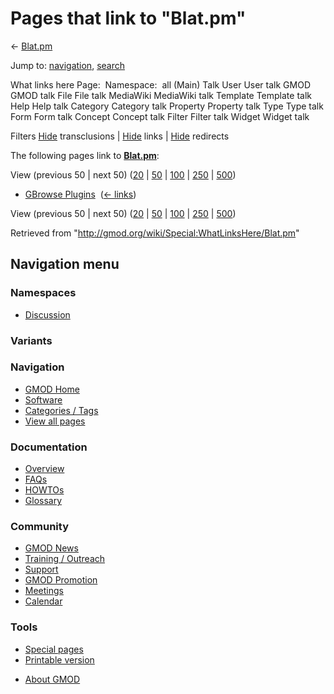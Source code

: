 <div id="mw-page-base" class="noprint">

</div>

<div id="mw-head-base" class="noprint">

</div>

<div id="content" class="mw-body" role="main">

<span id="top"></span>

<div id="mw-js-message" style="display:none;">

</div>



# <span dir="auto">Pages that link to "Blat.pm"</span>

<div id="bodyContent">

<div id="contentSub">

← [Blat.pm](/wiki/Blat.pm "Blat.pm")

</div>

<div id="jump-to-nav" class="mw-jump">

Jump to: [navigation](#mw-navigation), [search](#p-search)

</div>

<div id="mw-content-text">

What links here Page:  Namespace:  all (Main) Talk User User talk GMOD
GMOD talk File File talk MediaWiki MediaWiki talk Template Template talk
Help Help talk Category Category talk Property Property talk Type Type
talk Form Form talk Concept Concept talk Filter Filter talk Widget
Widget talk

Filters
[Hide](/mediawiki/index.php?title=Special:WhatLinksHere/Blat.pm&hidetrans=1 "Special:WhatLinksHere/Blat.pm")
transclusions \|
[Hide](/mediawiki/index.php?title=Special:WhatLinksHere/Blat.pm&hidelinks=1 "Special:WhatLinksHere/Blat.pm")
links \|
[Hide](/mediawiki/index.php?title=Special:WhatLinksHere/Blat.pm&hideredirs=1 "Special:WhatLinksHere/Blat.pm")
redirects

The following pages link to **[Blat.pm](/wiki/Blat.pm "Blat.pm")**:

View (previous 50 \| next 50)
([20](/mediawiki/index.php?title=Special:WhatLinksHere/Blat.pm&limit=20 "Special:WhatLinksHere/Blat.pm")
\|
[50](/mediawiki/index.php?title=Special:WhatLinksHere/Blat.pm&limit=50 "Special:WhatLinksHere/Blat.pm")
\|
[100](/mediawiki/index.php?title=Special:WhatLinksHere/Blat.pm&limit=100 "Special:WhatLinksHere/Blat.pm")
\|
[250](/mediawiki/index.php?title=Special:WhatLinksHere/Blat.pm&limit=250 "Special:WhatLinksHere/Blat.pm")
\|
[500](/mediawiki/index.php?title=Special:WhatLinksHere/Blat.pm&limit=500 "Special:WhatLinksHere/Blat.pm"))

- [GBrowse Plugins](/wiki/GBrowse_Plugins "GBrowse Plugins") ‎
  <span class="mw-whatlinkshere-tools">([←
  links](/mediawiki/index.php?title=Special:WhatLinksHere&target=GBrowse+Plugins "Special:WhatLinksHere"))</span>

View (previous 50 \| next 50)
([20](/mediawiki/index.php?title=Special:WhatLinksHere/Blat.pm&limit=20 "Special:WhatLinksHere/Blat.pm")
\|
[50](/mediawiki/index.php?title=Special:WhatLinksHere/Blat.pm&limit=50 "Special:WhatLinksHere/Blat.pm")
\|
[100](/mediawiki/index.php?title=Special:WhatLinksHere/Blat.pm&limit=100 "Special:WhatLinksHere/Blat.pm")
\|
[250](/mediawiki/index.php?title=Special:WhatLinksHere/Blat.pm&limit=250 "Special:WhatLinksHere/Blat.pm")
\|
[500](/mediawiki/index.php?title=Special:WhatLinksHere/Blat.pm&limit=500 "Special:WhatLinksHere/Blat.pm"))

</div>

<div class="printfooter">

Retrieved from "<http://gmod.org/wiki/Special:WhatLinksHere/Blat.pm>"

</div>

<div id="catlinks" class="catlinks catlinks-allhidden">

</div>

<div class="visualClear">

</div>

</div>

</div>

<div id="mw-navigation">

## Navigation menu

<div id="mw-head">



<div id="left-navigation">

<div id="p-namespaces" class="vectorTabs" role="navigation"
aria-labelledby="p-namespaces-label">

### Namespaces


- <span id="ca-talk"><a
  href="/mediawiki/index.php?title=Talk:Blat.pm&amp;action=edit&amp;redlink=1"
  accesskey="t"
  title="Discussion about the content page [t]">Discussion</a></span>

</div>

<div id="p-variants" class="vectorMenu emptyPortlet" role="navigation"
aria-labelledby="p-variants-label">

### 

### Variants[](#)

<div class="menu">

</div>

</div>

</div>





</div>

</div>

</div>

<div id="mw-panel">

<div id="p-logo" role="banner">

<a href="/wiki/Main_Page"
style="background-image: url(http://gmod.org/images/GMOD-cogs.png);"
title="Visit the main page"></a>

</div>

<div id="p-Navigation" class="portal" role="navigation"
aria-labelledby="p-Navigation-label">

### Navigation

<div class="body">

- <span id="n-GMOD-Home">[GMOD Home](/wiki/Main_Page)</span>
- <span id="n-Software">[Software](/wiki/GMOD_Components)</span>
- <span id="n-Categories-.2F-Tags">[Categories /
  Tags](/wiki/Categories)</span>
- <span id="n-View-all-pages">[View all
  pages](/wiki/Special:AllPages)</span>

</div>

</div>

<div id="p-Documentation" class="portal" role="navigation"
aria-labelledby="p-Documentation-label">

### Documentation

<div class="body">

- <span id="n-Overview">[Overview](/wiki/Overview)</span>
- <span id="n-FAQs">[FAQs](/wiki/Category:FAQ)</span>
- <span id="n-HOWTOs">[HOWTOs](/wiki/Category:HOWTO)</span>
- <span id="n-Glossary">[Glossary](/wiki/Glossary)</span>

</div>

</div>

<div id="p-Community" class="portal" role="navigation"
aria-labelledby="p-Community-label">

### Community

<div class="body">

- <span id="n-GMOD-News">[GMOD News](/wiki/GMOD_News)</span>
- <span id="n-Training-.2F-Outreach">[Training /
  Outreach](/wiki/Training_and_Outreach)</span>
- <span id="n-Support">[Support](/wiki/Support)</span>
- <span id="n-GMOD-Promotion">[GMOD
  Promotion](/wiki/GMOD_Promotion)</span>
- <span id="n-Meetings">[Meetings](/wiki/Meetings)</span>
- <span id="n-Calendar">[Calendar](/wiki/Calendar)</span>

</div>

</div>

<div id="p-tb" class="portal" role="navigation"
aria-labelledby="p-tb-label">

### Tools

<div class="body">

- <span id="t-specialpages"><a href="/wiki/Special:SpecialPages" accesskey="q"
  title="A list of all special pages [q]">Special pages</a></span>
- <span id="t-print"><a
  href="/mediawiki/index.php?title=Special:WhatLinksHere/Blat.pm&amp;printable=yes"
  rel="alternate" accesskey="p"
  title="Printable version of this page [p]">Printable version</a></span>

</div>

</div>

</div>

</div>

<div id="footer" role="contentinfo">

- <span id="footer-places-about">[About
  GMOD](/wiki/GMOD:About "GMOD:About")</span>

<!-- -->






</div>
